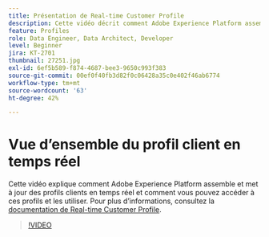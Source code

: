 ```yaml
---
title: Présentation de Real-time Customer Profile
description: Cette vidéo décrit comment Adobe Experience Platform assemble et met à jour des profils clients en temps réel et la façon dont vous pouvez accéder à ces profils et les utiliser.
feature: Profiles
role: Data Engineer, Data Architect, Developer
level: Beginner
jira: KT-2701
thumbnail: 27251.jpg
exl-id: 6ef5b589-f874-4687-bee3-9650c993f383
source-git-commit: 00ef0f40fb3d82f0c06428a35c0e402f46ab6774
workflow-type: tm+mt
source-wordcount: '63'
ht-degree: 42%

---
```


# Vue d’ensemble du profil client en temps réel

Cette vidéo explique comment Adobe Experience Platform assemble et met à jour des profils clients en temps réel et comment vous pouvez accéder à ces profils et les utiliser. Pour plus d’informations, consultez la [documentation de Real-time Customer Profile](https://experienceleague.adobe.com/docs/experience-platform/profile/home.html?lang=fr).

>[!VIDEO](https://video.tv.adobe.com/v/27251?learn=on)
